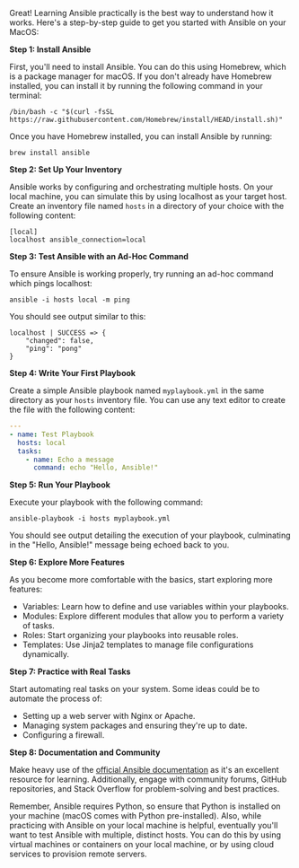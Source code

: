 Great! Learning Ansible practically is the best way to understand how it works. Here's a step-by-step guide to get you started with Ansible on your MacOS:  
   
**Step 1: Install Ansible**  
   
First, you'll need to install Ansible. You can do this using Homebrew, which is a package manager for macOS. If you don't already have Homebrew installed, you can install it by running the following command in your terminal:  
   
```  
/bin/bash -c "$(curl -fsSL https://raw.githubusercontent.com/Homebrew/install/HEAD/install.sh)"  
```  
   
Once you have Homebrew installed, you can install Ansible by running:  
   
```  
brew install ansible  
```  
   
**Step 2: Set Up Your Inventory**  
   
Ansible works by configuring and orchestrating multiple hosts. On your local machine, you can simulate this by using localhost as your target host. Create an inventory file named `hosts` in a directory of your choice with the following content:  
   
```  
[local]  
localhost ansible_connection=local  
```  
   
**Step 3: Test Ansible with an Ad-Hoc Command**  
   
To ensure Ansible is working properly, try running an ad-hoc command which pings localhost:  
   
```  
ansible -i hosts local -m ping  
```  
   
You should see output similar to this:  
   
```  
localhost | SUCCESS => {  
    "changed": false,  
    "ping": "pong"  
}  
```  
   
**Step 4: Write Your First Playbook**  
   
Create a simple Ansible playbook named `myplaybook.yml` in the same directory as your `hosts` inventory file. You can use any text editor to create the file with the following content:  
   
```yaml  
---  
- name: Test Playbook  
  hosts: local  
  tasks:  
    - name: Echo a message  
      command: echo "Hello, Ansible!"  
```  
   
**Step 5: Run Your Playbook**  
   
Execute your playbook with the following command:  
   
```  
ansible-playbook -i hosts myplaybook.yml  
```  
   
You should see output detailing the execution of your playbook, culminating in the "Hello, Ansible!" message being echoed back to you.  
   
**Step 6: Explore More Features**  
   
As you become more comfortable with the basics, start exploring more features:  
   
- Variables: Learn how to define and use variables within your playbooks.  
- Modules: Explore different modules that allow you to perform a variety of tasks.  
- Roles: Start organizing your playbooks into reusable roles.  
- Templates: Use Jinja2 templates to manage file configurations dynamically.  
   
**Step 7: Practice with Real Tasks**  
   
Start automating real tasks on your system. Some ideas could be to automate the process of:  
   
- Setting up a web server with Nginx or Apache.  
- Managing system packages and ensuring they're up to date.  
- Configuring a firewall.  
   
**Step 8: Documentation and Community**  
   
Make heavy use of the [official Ansible documentation](https://docs.ansible.com/ansible/latest/index.html) as it's an excellent resource for learning. Additionally, engage with community forums, GitHub repositories, and Stack Overflow for problem-solving and best practices.  
   
Remember, Ansible requires Python, so ensure that Python is installed on your machine (macOS comes with Python pre-installed). Also, while practicing with Ansible on your local machine is helpful, eventually you'll want to test Ansible with multiple, distinct hosts. You can do this by using virtual machines or containers on your local machine, or by using cloud services to provision remote servers.